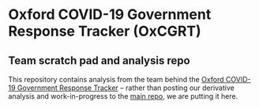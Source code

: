 # Oxford COVID-19 Government Response Tracker (OxCGRT)
## Team scratch pad and analysis repo

This repository contains analysis from the team behind the [Oxford COVID-19 Government Response Tracker](https://github.com/OxCGRT/covid-policy-tracker) – rather than posting our derivative analysis and work-in-progress to the [main repo](https://github.com/OxCGRT/covid-policy-tracker), we are putting it here.
